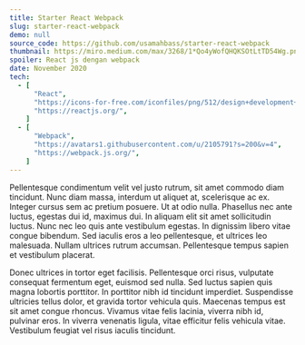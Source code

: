 ```yaml
---
title: Starter React Webpack
slug: starter-react-webpack
demo: null
source_code: https://github.com/usamahbass/starter-react-webpack
thumbnail: https://miro.medium.com/max/3268/1*Qo4yWofQHQKSOtLtTD54Wg.png
spoiler: React js dengan webpack
date: November 2020
tech:
  - [
      "React",
      "https://icons-for-free.com/iconfiles/png/512/design+development+facebook+framework+mobile+react+icon-1320165723839064798.png",
      "https://reactjs.org/",
    ]
  - [
      "Webpack",
      "https://avatars1.githubusercontent.com/u/2105791?s=200&v=4",
      "https://webpack.js.org/",
    ]
---
```


Pellentesque condimentum velit vel justo rutrum, sit amet commodo diam tincidunt. Nunc diam massa, interdum ut aliquet at, scelerisque ac ex. Integer cursus sem ac pretium posuere. Ut at odio nulla. Phasellus nec ante luctus, egestas dui id, maximus dui. In aliquam elit sit amet sollicitudin luctus. Nunc nec leo quis ante vestibulum egestas. In dignissim libero vitae congue bibendum. Sed iaculis eros a leo pellentesque, et ultrices leo malesuada. Nullam ultrices rutrum accumsan. Pellentesque tempus sapien et vestibulum placerat.

Donec ultrices in tortor eget facilisis. Pellentesque orci risus, vulputate consequat fermentum eget, euismod sed nulla. Sed luctus sapien quis magna lobortis porttitor. In porttitor nibh id tincidunt imperdiet. Suspendisse ultricies tellus dolor, et gravida tortor vehicula quis. Maecenas tempus est sit amet congue rhoncus. Vivamus vitae felis lacinia, viverra nibh id, pulvinar eros. In viverra venenatis ligula, vitae efficitur felis vehicula vitae. Vestibulum feugiat vel risus iaculis tincidunt.
